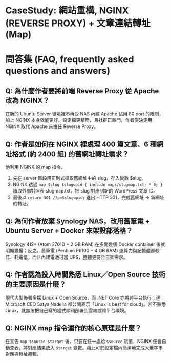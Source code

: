 # CaseStudy: 網站重構, NGINX (REVERSE PROXY) + 文章連結轉址 (Map)

# 問答集 (FAQ, frequently asked questions and answers)

## Q: 為什麼作者要將前端 Reverse Proxy 從 Apache 改為 NGINX？
在新的 Ubuntu Server 環境裡不再受 NAS 內建 Apache 佔用 80 port 的限制，加上 NGINX 本身效能更好、設定檔更精簡，且社群正熱門，作者便決定用 NGINX 取代 Apache 來擔任 Reverse Proxy。

## Q: 作者是如何在 NGINX 裡處理 400 篇文章、6 種網址格式 (約 2400 組) 的舊網址轉址需求？
他利用 NGINX 的 map 指令。  
1. 先在 server 區段用正則式擷取舊網址中的 slug，存入變數 $slug。  
2. NGINX 透過 `map $slug $slugwpid { include maps/slugmap.txt; * 0; }` 讀取外部對照表 slugmap.txt，把 slug 對應到新的 WordPress 文章 ID。  
3. 最後以 `return 301 /?p=$slugwpid;` 送出 HTTP 301，完成舊網址 → 新網址的轉址。

## Q: 為何作者放棄 Synology NAS，改用舊筆電 + Ubuntu Server + Docker 來架設部落格？
Synology 412+ (Atom 2701D + 2 GB RAM) 在多開幾個 Docker container 後就明顯變慢；反之，舊筆電 (Pentium P6100 + 4 GB RAM) 運算力與記憶體都較佳、耗電低，而且內建電池可當 UPS，整體更符合自架需求。

## Q: 作者認為投入時間熟悉 Linux／Open Source 技術的主要原因是什麼？
現代大型佈署多採 Linux + Open Source，而 .NET Core 亦將跨平台執行；連 Microsoft CEO Satya Nadella 都公開表示「Linux is best for cloud」。若不熟悉 Linux，就無法把自己寫的程式順利部署到雲端或跨平台環境。

## Q: NGINX map 指令運作的核心原理是什麼？
在宣告 `map $source $target` 後，只要在任一處給 `$source` 賦值，NGINX 便會自動查表，將對應結果放入 `$target` 變數。藉此可於設定檔內簡潔地完成大量字串對應與轉址邏輯。